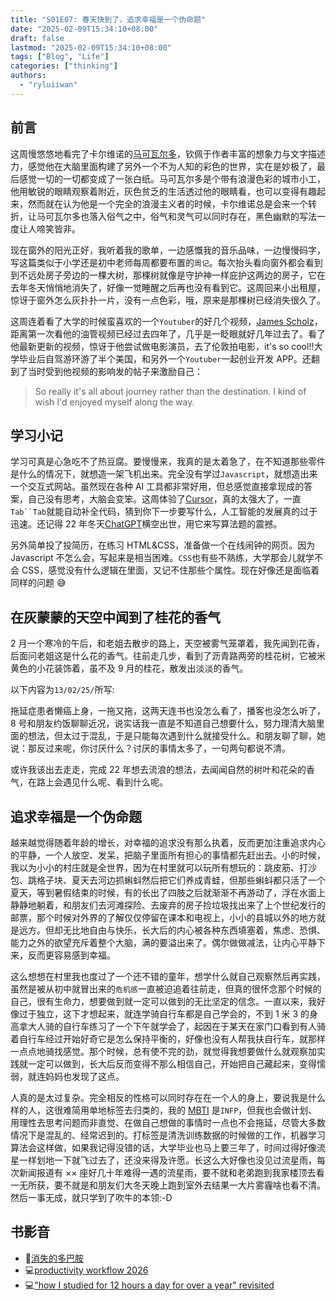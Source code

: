 ```yaml
---
title: "S01E07: 春天快到了，追求幸福是一个伪命题"
date: "2025-02-09T15:34:10+08:00"
draft: false
lastmod: "2025-02-09T15:34:10+08:00"
tags: ["Blog", "Life"]
categories: ["thinking"]
authors:
  - "ryluiiwan"
---
```


## 前言

这周慢悠悠地看完了卡尔维诺的[马可瓦尔多](https://book.douban.com/subject/34799583/)，钦佩于作者丰富的想象力与文字描述力，感觉他在大脑里面构建了另外一个不为人知的彩色的世界，实在是妙极了，最后感觉一切的一切都变成了一张白纸。马可瓦尔多是个带有浪漫色彩的城市小工，他用敏锐的眼睛观察着附近，灰色贫乏的生活透过他的眼睛看，也可以变得有趣起来，然而就在认为他是一个完全的浪漫主义者的时候，卡尔维诺总是会来一个转折，让马可瓦尔多也落入俗气之中，俗气和灵气可以同时存在，黑色幽默的写法一度让人啼笑皆非。

现在窗外的阳光正好，我听着我的歌单，一边感慨我的音乐品味，一边慢慢码字，写这篇类似于小学还是初中老师每周都要布置的`周记`。每次抬头看向窗外都会看到到不远处房子旁边的一棵大树，那棵树就像是守护神一样庇护这两边的房子，它在去年冬天悄悄地消失了，好像一觉睡醒之后再也没有看到它。这周回来小出租屋，惊讶于窗外怎么灰扑扑一片，没有一点色彩，哦，原来是那棵树已经消失很久了。

这周连着看了大学的时候蛮喜欢的一个`Youtuber`的好几个视频，[James Scholz](https://www.youtube.com/@jayskullz)，距离第一次看他的油管视频已经过去四年了，几乎是一眨眼就好几年过去了。看了他最新更新的视频，惊讶于他尝试做电影演员，去了伦敦拍电影，it's so cool!!大学毕业后自驾游环游了半个美国，和另外一个`Youtuber`一起创业开发 APP。还翻到了当时受到他视频的影响发的帖子来激励自己：

> So really it's all about journey rather than the destination. I kind of wish I'd enjoyed myself along the way.

## 学习小记

学习可真是心急吃不了热豆腐。要慢慢来，我真的是太着急了，在不知道那些零件是什么的情况下，就想造一架飞机出来。完全没有学过`Javascript`，就想造出来一个交互式网站。虽然现在各种 AI 工具都非常好用，但总感觉直接拿现成的答案，自己没有思考，大脑会变笨。这周体验了[Cursor](https://www.cursor.com/)，真的太强大了，一直` Tab``Tab `就能自动补全代码，猜到你下一步要写什么，人工智能的发展真的过于迅速。还记得 22 年冬天[ChatGPT](https://chatgpt.com/auth/login)横空出世，用它来写算法题的震撼。

另外简单投了投简历，在练习 HTML&CSS，准备做一个在线闹钟的网页。因为 Javascript 不怎么会，写起来是相当困难。`CSS`也有些不熟练，大学那会儿就学不会 CSS，感觉没有什么逻辑在里面，又记不住那些个属性。现在好像还是面临着同样的问题 😅

## 在灰蒙蒙的天空中闻到了桂花的香气

2 月一个寒冷的午后，和老姐去散步的路上，天空被雾气笼罩着，我先闻到花香，后面问老姐这是什么花的香气。往前走几步，看到了沥青路两旁的桂花树，它被米黄色的小花装饰着，虽不及 9 月的桂花，散发出淡淡的香气。

以下内容为`13/02/25/`所写:

拖延症患者懒癌上身，一拖又拖，这两天连书也没怎么看了，播客也没怎么听了，8 号和朋友约饭聊聊近况，说实话我一直是不知道自己想要什么，努力理清大脑里面的想法，但太过于混乱，于是只能每次遇到什么就接受什么。和朋友聊了聊，她说：那反过来呢，你讨厌什么？讨厌的事情太多了，一句两句都说不清。

或许我该出去走走，完成 22 年想去流浪的想法，去闻闻自然的树叶和花朵的香气，在路上会遇见什么呢、看到什么呢。

## 追求幸福是一个伪命题

越来越觉得随着年龄的增长，对幸福的追求没有那么执着，反而更加注重追求内心的平静，一个人放空、发呆，把脑子里面所有担心的事情都先赶出去。小的时候，我以为小小的村庄就是全世界，因为在村里就可以玩所有想玩的：跳皮筋、打沙包、跳格子块、夏天去河边抓蝌蚪然后把它们养成青蛙，但那些蝌蚪都只活了一个夏天，等到暑假结束的时候，有的长出了四肢之后就渐渐不再游动了，浮在水面上静静地躺着，和朋友们去河滩探险、去废弃的房子捡垃圾找出来了上个世纪发行的邮票，那个时候对外界的了解仅仅停留在课本和电视上，小小的县城以外的地方就是远方。但却无比地自由与快乐，长大后的内心被各种东西填塞着，焦虑、恐惧、能力之外的欲望充斥着整个大脑，满的要溢出来了。偶尔做做减法，让内心平静下来，反而更容易感到幸福。

这么想想在村里我也度过了一个还不错的童年，想学什么就自己观察然后再实践，虽然是被从初中就冒出来的`危机感`一直被迫追着往前走，但真的很怀念那个时候的自己，很有生命力，想要做到就一定可以做到的无比坚定的信念。一直以来，我好像过于独立，这下才想起来，就连学骑自行车都是自己学会的，不到 1 米 3 的身高拿大人骑的自行车练习了一个下午就学会了，起因在于某天在家门口看到有人骑着自行车经过开始好奇它是怎么保持平衡的，好像也没有人帮我扶自行车，就那样一点点地骑找感觉。那个时候，总有使不完的劲，就觉得我想要做什么就观察加实践就一定可以做到，长大后反而变得不那么相信自己，开始把自己藏起来，变得懦弱，就连妈妈也发现了这点。

人真的是太过复杂。完全相反的性格可以同时存在在一个人的身上，要说我是什么样的人，这很难简用单地标签去归类的，我的 [MBTI](https://www.16personalities.com/free-personality-test) 是`INFP`，但我也会做计划、用理性去思考问题而非直觉、在做自己想做的事情时一点也不会拖延，尽管大多数情况下是混乱的、经常迟到的。打标签是清洗训练数据的时候做的工作，机器学习算法会这样做，如果我记得没错的话，大学毕业也马上要三年了，时间过得好像流星一样划地一下就飞过去了，还没来得及许愿。长这么大好像也没见过流星雨，每次新闻报道有 ×× 座好几十年难得一遇的流星雨，要不就和老弟跑到我家楼顶去看一无所获，要不就是和朋友们大冬天晚上跑到室外去结果一大片雾霾啥也看不清。然后一事无成，就只学到了吹牛的本领:-D

## 书影音

- 📗[消失的多巴胺](https://book.douban.com/subject/37058625/)
- 💻[productivity workflow 2026](https://www.youtube.com/watch?v=KkhivPQ8sbo&t=973s)
- 💻["how I studied for 12 hours a day for over a year" revisited](https://www.youtube.com/watch?v=h5giYHaqICc&t=1315s)

